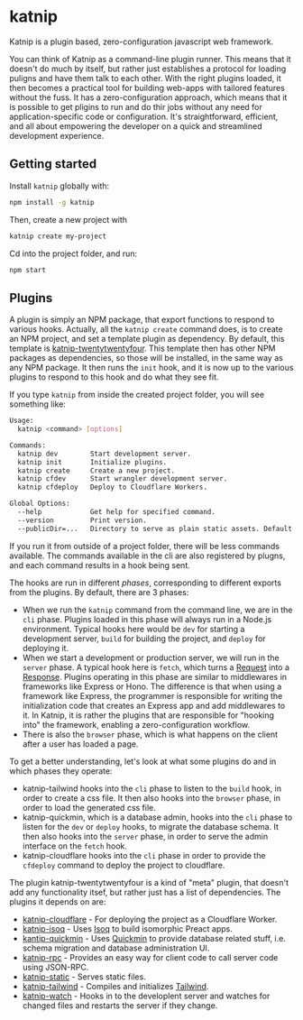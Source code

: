 # katnip

Katnip is a plugin based, zero-configuration javascript web framework.

You can think of Katnip as a command-line plugin runner. This means that it doesn't do much by itself, but rather just establishes a protocol for loading puligns and have them talk to each other. With the right plugins loaded, it then becomes a practical tool for building web-apps with tailored features without the fuss. It has a zero-configuration approach, which means that it is possible to get pligins to run and do thir jobs without any need for application-specific code or configuration. It's straightforward, efficient, and all about empowering the developer on a quick and streamlined development experience.

## Getting started

Install `katnip` globally with:

```bash
npm install -g katnip
```

Then, create a new project with

```bash
katnip create my-project
```

Cd into the project folder, and run:

```bash
npm start
```

## Plugins

A plugin is simply an NPM package, that export functions to respond to various hooks. Actually, all the `katnip create` command does, is to create an NPM project, and set a template plugin as dependency. By default, this template is [katnip-twentytwentyfour](https://www.npmjs.com/package/katnip-twentytwentyfour). This template then has other NPM packages as dependencies, so those will be installed, in the same way as any NPM package. It then runs the `init` hook, and it is now up to the various plugins to respond to this hook and do what they see fit.

If you type `katnip` from inside the created project folder, you will see something like:

```bash
Usage:
  katnip <command> [options]

Commands:
  katnip dev        Start development server.
  katnip init       Initialize plugins.
  katnip create     Create a new project.
  katnip cfdev      Start wrangler development server.
  katnip cfdeploy   Deploy to Cloudflare Workers.

Global Options:
  --help            Get help for specified command.
  --version         Print version.
  --publicDir=...   Directory to serve as plain static assets. Default: public
```

If you run it from outside of a project folder, there will be less commands available. The commands available in the cli are also registered by plugns, and each command results in a hook being sent.

The hooks are run in different *phases*, corresponding to different exports from the plugins. By default, there are 3 phases:

* When we run the `katnip` command from the command line, we are in the `cli` phase. Plugins loaded in this phase will always run in a Node.js environment. Typical hooks here would be `dev` for starting a development server, `build` for building the project, and `deploy` for deploying it.
* When we start a development or production server, we will run in the `server` phase. A typical hook here is `fetch`, which turns a [Request](https://developer.mozilla.org/en-US/docs/Web/API/Request) into a [Response](https://developer.mozilla.org/en-US/docs/Web/API/Response). Plugins operating in this phase are similar to middlewares in frameworks like Express or Hono. The difference is that when using a framework like Express, the programmer is responsible for writing the initialization code that creates an Express app and add middlewares to it. In Katnip, it is rather the plugins that are responsible for "hooking into" the framework, enabling a zero-configuration workflow. 
* There is also the `browser` phase, which is what happens on the client after a user has loaded a page.

To get a better understanding, let's look at what some plugins do and in which phases they operate:

* katnip-tailwind hooks into the `cli` phase to listen to the `build` hook, in order to create a css file. It then also
hooks into the `browser` phase, in order to load the generated css file.
* katnip-quickmin, which is a database admin, hooks into the `cli` phase to listen for the `dev` or `deploy` hooks, to migrate the database schema. It then also hooks into the `server` phase, in order to serve the admin interface on the `fetch` hook.
* katnip-cloudflare hooks into the `cli` phase in order to provide the `cfdeploy` command to deploy the project to cloudflare.

The plugin katnip-twentytwentyfour is a kind of "meta" plugin, that doesn't add any functionality itsef, but rather just has a list of dependencies. The plugins it depends on are:

* [katnip-cloudflare](https://www.npmjs.com/package/katnip-cloudflare) - For deploying the project as a Cloudflare Worker.
* [katnip-isoq](https://www.npmjs.com/package/katnip-isoq) - Uses [Isoq](https://github.com/limikael/isoq) to build isomorphic Preact apps.
* [kantip-quickmin](https://www.npmjs.com/package/katnip-quickmin) - Uses [Quickmin](https://github.com/limikael/quickmin) to provide database related stuff, i.e. schema migration and database administration UI.
* [katnip-rpc](https://www.npmjs.com/package/katnip-rpc) - Provides an easy way for client code to call server code using JSON-RPC.
* [katnip-static](https://www.npmjs.com/package/katnip-static) - Serves static files.
* [katnip-tailwind](https://www.npmjs.com/package/katnip-tailwind) - Compiles and initializes [Tailwind](https://www.tailwindcss.com/).
* [katnip-watch](https://www.npmjs.com/package/katnip-watch) - Hooks in to the developlent server and watches for changed files and restarts the server if they change.
